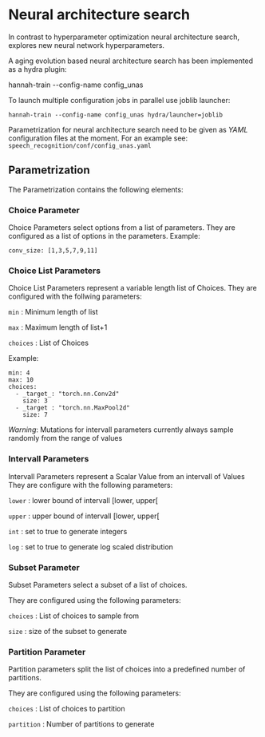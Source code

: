 # Neural architecture search

In contrast to hyperparameter optimization neural architecture search, explores new neural network hyperparameters.

A aging evolution based neural architecture search has been implemented as a hydra plugin:

   hannah-train --config-name config_unas

To launch multiple configuration jobs in parallel use joblib launcher:

    hannah-train --config-name config_unas hydra/launcher=joblib

Parametrization for neural architecture search need to be given as *YAML* configuration files at
the moment. For an example see: `speech_recognition/conf/config_unas.yaml`

## Parametrization

The Parametrization contains the following elements:

### Choice Parameter

Choice Parameters select options from a list of parameters. They are configured as a list of options in
the parameters. Example:

    conv_size: [1,3,5,7,9,11]

### Choice List Parameters

Choice List Parameters represent a variable length list of Choices. They are configured with the follwing parameters:

`min`
: Minimum length of list

`max`
: Maximum length of list+1

`choices`
: List of Choices

Example:

    min: 4
    max: 10
    choices:
      - _target_: "torch.nn.Conv2d"
        size: 3
      - _target : "torch.nn.MaxPool2d"
        size: 7

*Warning*: Mutations for intervall parameters currently always sample randomly from the range of values

### Intervall Parameters

Intervall Parameters represent a Scalar Value from an intervall of Values
They are configure with the following parameters:

`lower`
: lower bound of intervall [lower, upper[

`upper`
: upper bound of intervall [lower, upper[

`int`
: set to true to generate integers

`log`
: set to true to generate log scaled distribution

### Subset Parameter

Subset Parameters select a subset of a list of choices.

They are configured using the following parameters:

`choices`
: List of choices to sample from


`size`
: size of the subset to generate



### Partition Parameter

Partition parameters split the list of choices into a predefined number of partitions.

They are configured using the following parameters:

`choices`
: List of choices to partition

`partition`
: Number of partitions to generate
